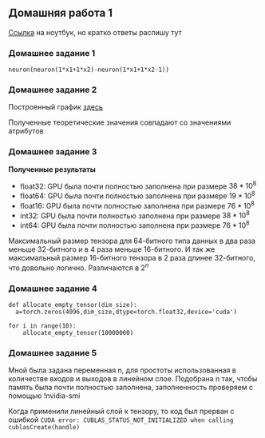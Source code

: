 ## Домашняя работа 1

[Ссылка](https://github.com/PoulYak/DeepSchoolMirea.git) на ноутбук, но кратко ответы распишу тут

### Домашнее задание 1
`neuron(neuron(1*x1+1*x2)-neuron(1*x1+1*x2-1))`

### Домашнее задание 2
Построенный график [здесь](https://drive.google.com/file/d/1pl2rMCkbdz6XhyEs5RvwxVWJ2G7E-L1N/view)

Полученные теоретические значения совпадают со значениями атрибутов

### Домашнее задание 3
**Полученные результаты**
- float32: GPU была почти полностью заполнена при размере $38*10^8$
- float64: GPU была почти полностью заполнена при размере $19*10^8$
- float16: GPU была почти полностью заполнена при размере $76*10^8$
- int32: GPU была почти полностью заполнена при размере $38*10^8$
- int64: GPU была почти полностью заполнена при размере $76*10^8$

Максимальный размер тензора для 64-битного типа данных в два раза меньше 32-битного и в 4 раза меньше 16-битного. И так же максимальный размер 16-битного тензора в 2 раза длинее 32-битного, что довольно логично. Различаются в $2^n$

### Домашнее задание 4

```
def allocate_empty_tensor(dim_size):
  a=torch.zeros(4096,dim_size,dtype=torch.float32,device='cuda')

for i in range(10):
    allocate_empty_tensor(10000000)
```

### Домашнее задание 5

Мной была задана переменная n, для простоты использованная в количестве входов и выходов в линейном слое. Подобрана n так, чтобы память была почти полностью заполнена, заполненность проверяем с помощью !nvidia-smi

Когда применили линейный слой к тензору, то код был прерван с ошибкой `CUDA error: CUBLAS_STATUS_NOT_INITIALIZED when calling cublasCreate(handle)`